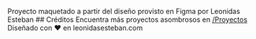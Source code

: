 Proyecto maquetado a partir del diseño provisto en Figma por Leonidas Esteban ## Créditos Encuentra más proyectos asombrosos en [/Proyectos](https://leonidasesteban.com/proyectos) Diseñado con ♥️ en leonidasesteban.com